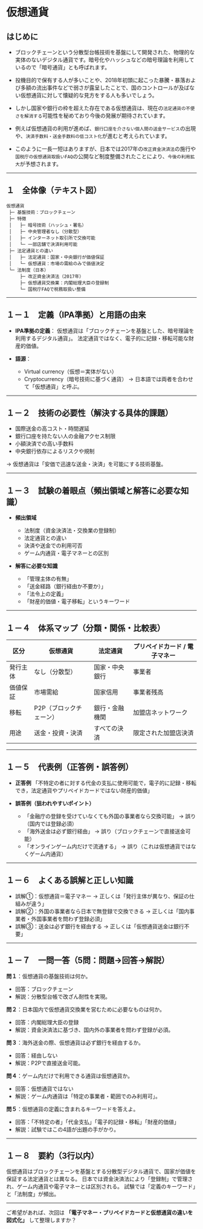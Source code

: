 
# 仮想通貨

## はじめに

* ブロックチェーンという分散型台帳技術を基盤にして開発された、物理的な実体のないデジタル通貨です。暗号化やハッシュなどの暗号理論を利用しているので「暗号通貨」とも呼ばれます。

* 投機目的で保有する人が多いことや、2018年初頭に起こった暴騰・暴落および多額の流出事件などで弱さが露呈したことで、国のコントロールが及ばない仮想通貨に対して懐疑的な見方をする人も多いでしょう。

* しかし国家や銀行の枠を超えた存在である仮想通貨は、現在の`法定通貨の不便さを解消する`可能性を秘めており今後の発展が期待されています。

* 例えば仮想通貨の利用が進めば、`銀行口座を介さない個人間の送金サービス`の出現や、`決済手数料・送金手数料の低コスト化`が進むと考えられています。

* このように一長一短はありますが、日本では2017年の`改正資金決済法`の施行や`国税庁の仮想通貨取扱いFAQ`の公開など制度整備されたことにより、`今後の利用拡大`が予想されます。




---

## １　全体像（テキスト図）

```
仮想通貨
 ├─ 基盤技術：ブロックチェーン
 ├─ 特徴
 │   ├─ 暗号技術（ハッシュ・署名）
 │   ├─ 中央管理者なし（分散型）
 │   ├─ インターネット取引所で交換可能
 │   └─ 一部店舗で決済利用可能
 ├─ 法定通貨との違い
 │   ├─ 法定通貨：国家・中央銀行が価値保証
 │   └─ 仮想通貨：市場の需給のみで価値決定
 └─ 法制度（日本）
     ├─ 改正資金決済法（2017年）
     ├─ 仮想通貨交換業：内閣総理大臣の登録制
     └─ 国税庁FAQで税務取扱い整備
```

---

## １－１　定義（IPA準拠）と用語の由来

* **IPA準拠の定義**：
  仮想通貨は「ブロックチェーンを基盤とした、暗号理論を利用するデジタル通貨」。
  法定通貨ではなく、電子的に記録・移転可能な財産的価値。

* **語源**：

  * Virtual currency（仮想＝実体がない）
  * Cryptocurrency（暗号技術に基づく通貨）
    → 日本語では両者を合わせて「仮想通貨」と呼ぶ。

---

## １－２　技術の必要性（解決する具体的課題）

* 国際送金の高コスト・時間遅延
* 銀行口座を持たない人の金融アクセス制限
* 小額決済での高い手数料
* 中央銀行依存によるリスクや規制

→ 仮想通貨は「安価で迅速な送金・決済」を可能にする技術基盤。

---

## １－３　試験の着眼点（頻出領域と解答に必要な知識）

* **頻出領域**

  * 法制度（資金決済法・交換業の登録制）
  * 法定通貨との違い
  * 決済や送金での利用可否
  * ゲーム内通貨・電子マネーとの区別
* **解答に必要な知識**

  * 「管理主体の有無」
  * 「送金経路（銀行経由か不要か）」
  * 「法令上の定義」
  * 「財産的価値・電子移転」というキーワード

---

## １－４　体系マップ（分類・関係・比較表）

| 区分   | 仮想通貨          | 法定通貨    | プリペイドカード / 電子マネー |
| ---- | ------------- | ------- | ---------------- |
| 発行主体 | なし（分散型）       | 国家・中央銀行 | 事業者              |
| 価値保証 | 市場需給          | 国家信用    | 事業者残高            |
| 移転   | P2P（ブロックチェーン） | 銀行・金融機関 | 加盟店ネットワーク        |
| 用途   | 送金・投資・決済      | すべての決済  | 限定された加盟店決済       |

---

## １－５　代表例（正答例・誤答例）

* **正答例**
  「不特定の者に対する代金の支払に使用可能で，電子的に記録・移転でき，法定通貨やプリペイドカードではない財産的価値」

* **誤答例（狙われやすいポイント）**

  * 「金融庁の登録を受けていなくても外国の事業者なら交換可能」 → 誤り（国内では登録必須）
  * 「海外送金は必ず銀行経由」 → 誤り（ブロックチェーンで直接送金可能）
  * 「オンラインゲーム内だけで流通する」 → 誤り（これは仮想通貨ではなくゲーム内通貨）

---

## １－６　よくある誤解と正しい知識

* 誤解①：仮想通貨＝電子マネー
  → 正しくは「発行主体が異なり、保証の仕組みが違う」
* 誤解②：外国の事業者なら日本で無登録で交換できる
  → 正しくは「国内事業者・外国事業者を問わず登録必須」
* 誤解③：送金は必ず銀行を経由する
  → 正しくは「仮想通貨送金は銀行不要」

---

## １－７　一問一答（5問：問題→回答→解説）

**問１**：仮想通貨の基盤技術は何か。

* 回答：ブロックチェーン
* 解説：分散型台帳で改ざん耐性を実現。

**問２**：日本国内で仮想通貨交換業を営むために必要なものは何か。

* 回答：内閣総理大臣の登録
* 解説：資金決済法に基づき、国内外の事業者を問わず登録が必須。

**問３**：海外送金の際、仮想通貨は必ず銀行を経由するか。

* 回答：経由しない
* 解説：P2Pで直接送金可能。

**問４**：ゲーム内だけで利用できる通貨は仮想通貨か。

* 回答：仮想通貨ではない
* 解説：ゲーム内通貨は「特定の事業者・範囲でのみ利用可」。

**問５**：仮想通貨の定義に含まれるキーワードを答えよ。

* 回答：「不特定の者」「代金支払」「電子的記録・移転」「財産的価値」
* 解説：試験ではこの4語が出題の手がかり。

---

## １－８　要約（3行以内）

仮想通貨はブロックチェーンを基盤とする分散型デジタル通貨で、国家が価値を保証する法定通貨とは異なる。
日本では資金決済法により「登録制」で管理され、ゲーム内通貨や電子マネーとは区別される。
試験では「定義のキーワード」と「法制度」が頻出。

---

ご希望があれば、次回は **「電子マネー・プリペイドカードと仮想通貨の違いを図式化」** して整理しますか？
